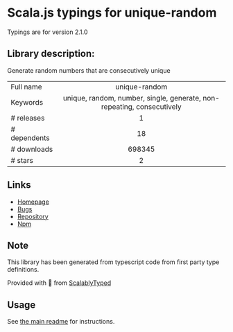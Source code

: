 
# Scala.js typings for unique-random

Typings are for version 2.1.0

## Library description:
Generate random numbers that are consecutively unique

|                    |                 |
| ------------------ | :-------------: |
| Full name          | unique-random |
| Keywords           | unique, random, number, single, generate, non-repeating, consecutively |
| # releases         | 1 |
| # dependents       | 18 |
| # downloads        | 698345 |
| # stars            | 2 |

## Links
- [Homepage](https://github.com/sindresorhus/unique-random#readme)
- [Bugs](https://github.com/sindresorhus/unique-random/issues)
- [Repository](https://github.com/sindresorhus/unique-random)
- [Npm](https://www.npmjs.com/package/unique-random)
    


## Note
This library has been generated from typescript code from first party type definitions.

Provided with :purple_heart: from [ScalablyTyped](https://github.com/oyvindberg/ScalablyTyped)

## Usage
See [the main readme](../../readme.md) for instructions.


